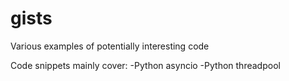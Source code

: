 # gists
Various examples of potentially interesting code

Code snippets mainly cover:
-Python asyncio
-Python threadpool
